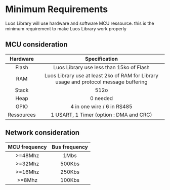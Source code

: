# Minimum Requirements
Luos Library will use hardware and software MCU ressource. this is the minimum requirement to make Luos Library work properly

## MCU consideration

| Hardware | Specification |
| :---: | :---: | 
| Flash | Luos Library use less than 15ko of Flash |
| RAM | Luos Library use at least 2ko of RAM for Library usage and protocol message buffering |
| Stack | 512o | 
| Heap | 0 needed | 
| GPIO | 4 in one wire / 6 in RS485  |
| Ressources | 1 USART, 1 Timer (option : DMA and CRC)|

## Network consideration
| MCU frequency | Bus frequency |
| :---: | :---: | 
| >=48Mhz | 1Mbs |
| >=32Mhz | 500Kbs |
| >=16Mhz | 250Kbs | 
| >=8Mhz | 100Kbs | 
